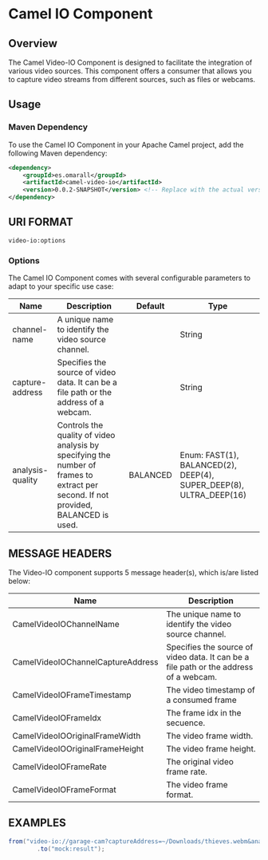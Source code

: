 # Camel IO Component

## Overview

The Camel Video-IO Component is designed to facilitate the integration of various video sources. This component offers a
consumer that allows you to capture video streams from different sources, such as files or webcams.

## Usage

### Maven Dependency

To use the Camel IO Component in your Apache Camel project, add the following Maven dependency:

```xml
<dependency>
    <groupId>es.omarall</groupId>
    <artifactId>camel-video-io</artifactId>
    <version>0.0.2-SNAPSHOT</version> <!-- Replace with the actual version -->
</dependency>
```

## URI FORMAT

```
video-io:options
```

### Options

The Camel IO Component comes with several configurable parameters to adapt to your specific use case:

| Name             | Description                                                                                                                          | Default  | Type                                                                |
|------------------|--------------------------------------------------------------------------------------------------------------------------------------|----------|---------------------------------------------------------------------|
| channel-name     | A unique name to identify the video source channel.                                                                                  |          | String                                                              |
| capture-address  | Specifies the source of video data. It can be a file path or the address of a webcam.                                                |          | String                                                              |
| analysis-quality | Controls the quality of video analysis by specifying the number of frames to extract per second.  If not provided, BALANCED is used. | BALANCED | Enum:  FAST(1), BALANCED(2), DEEP(4), SUPER_DEEP(8), ULTRA_DEEP(16) |

## MESSAGE HEADERS

The Video-IO component supports 5 message header(s), which is/are listed below:

| Name                              | Description                                                                           | 
|-----------------------------------|---------------------------------------------------------------------------------------|
| CamelVideoIOChannelName           | The unique name to identify the video source channel.                                 |
| CamelVideoIOChannelCaptureAddress | Specifies the source of video data. It can be a file path or the address of a webcam. |
| CamelVideoIOFrameTimestamp        | The video timestamp of a consumed frame                                               |
| CamelVideoIOFrameIdx              | The frame idx in the secuence.                                                        |
| CamelVideoIOOriginalFrameWidth    | The video frame width.                                                                |
| CamelVideoIOOriginalFrameHeight   | The video frame height.                                                               |
| CamelVideoIOFrameRate             | The original video frame rate.                                                        |
| CamelVideoIOFrameFormat           | The video frame format.                                                               |

## EXAMPLES

```java
from("video-io://garage-cam?captureAddress=~/Downloads/thieves.webm&analysisQuality=ULTRA_DEEP")
        .to("mock:result");
```